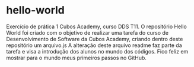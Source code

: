 # hello-world
Exercício de prática 1 Cubos Academy, curso DDS T11.
O repositório Hello World foi criado com o objetivo de realizar uma tarefa do curso de Desenvolvimento de Software da Cubos Academy, criando dentro deste repositório um arquivo.js
A alteração deste arquivo readme faz parte da tarefa e visa a introdução dos alunos no mundo dos códigos.
Fico feliz em mostrar para o mundo meus primeiros passos no GitHub.
